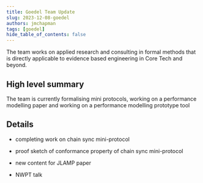 ```yaml
---
title: Goedel Team Update
slug: 2023-12-08-goedel
authors: jmchapman
tags: [goedel]
hide_table_of_contents: false
---
```


The team works on applied research and consulting in formal methods
that is directly applicable to evidence based engineering in Core Tech
and beyond.

## High level summary

The team is currently formalising mini protocols, working on a
performance modelling paper and working on a performance modelling
prototype tool

## Details

* completing work on chain sync mini-protocol

* proof sketch of conformance property of chain sync mini-protocol

* new content for JLAMP paper

* NWPT talk